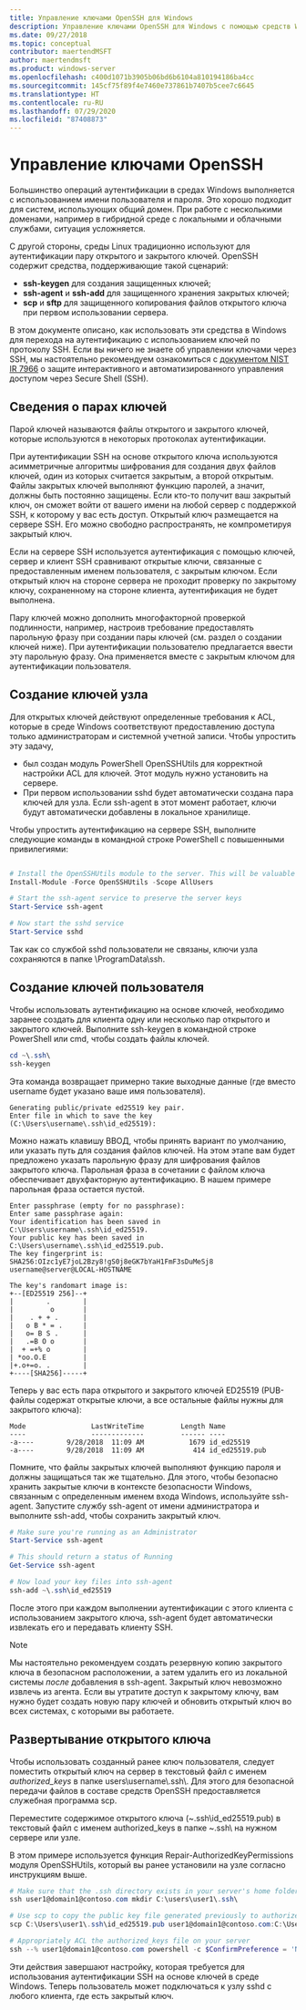 ```yaml
---
title: Управление ключами OpenSSH для Windows
description: Управление ключами OpenSSH для Windows с помощью средств Windows или PowerShell.
ms.date: 09/27/2018
ms.topic: conceptual
contributor: maertendMSFT
author: maertendmsft
ms.product: windows-server
ms.openlocfilehash: c400d1071b3905b06bd6b6104a810194186ba4cc
ms.sourcegitcommit: 145cf75f89f4e7460e737861b7407b5cee7c6645
ms.translationtype: HT
ms.contentlocale: ru-RU
ms.lasthandoff: 07/29/2020
ms.locfileid: "87408873"
---
```

# <a name="openssh-key-management"></a>Управление ключами OpenSSH

Большинство операций аутентификации в средах Windows выполняется с использованием имени пользователя и пароля.
Это хорошо подходит для систем, использующих общий домен.
При работе с несколькими доменами, например в гибридной среде с локальными и облачными службами, ситуация усложняется.

С другой стороны, среды Linux традиционно используют для аутентификации пару открытого и закрытого ключей.
OpenSSH содержит средства, поддерживающие такой сценарий:

* __ssh-keygen__ для создания защищенных ключей;
* __ssh-agent__ и __ssh-add__ для защищенного хранения закрытых ключей;
* __scp__ и __sftp__ для защищенного копирования файлов открытого ключа при первом использовании сервера.

В этом документе описано, как использовать эти средства в Windows для перехода на аутентификацию с использованием ключей по протоколу SSH.
Если вы ничего не знаете об управлении ключами через SSH, мы настоятельно рекомендуем ознакомиться с [документом NIST IR 7966](http://nvlpubs.nist.gov/nistpubs/ir/2015/NIST.IR.7966.pdf) о защите интерактивного и автоматизированного управления доступом через Secure Shell (SSH).

## <a name="about-key-pairs"></a>Сведения о парах ключей

Парой ключей называются файлы открытого и закрытого ключей, которые используются в некоторых протоколах аутентификации.

При аутентификации SSH на основе открытого ключа используются асимметричные алгоритмы шифрования для создания двух файлов ключей, один из которых считается закрытым, а второй открытым. Файлы закрытых ключей выполняют функцию паролей, а значит, должны быть постоянно защищены. Если кто-то получит ваш закрытый ключ, он сможет войти от вашего имени на любой сервер с поддержкой SSH, к которому у вас есть доступ. Открытый ключ размещается на сервере SSH. Его можно свободно распространять, не компрометируя закрытый ключ.

Если на сервере SSH используется аутентификация с помощью ключей, сервер и клиент SSH сравнивают открытые ключи, связанные с предоставленным именем пользователя, с закрытым ключом. Если открытый ключ на стороне сервера не проходит проверку по закрытому ключу, сохраненному на стороне клиента, аутентификация не будет выполнена.

Пару ключей можно дополнить многофакторной проверкой подлинности, например, настроив требование предоставлять парольную фразу при создании пары ключей (см. раздел о создании ключей ниже).
При аутентификации пользователю предлагается ввести эту парольную фразу. Она применяется вместе с закрытым ключом для аутентификации пользователя.

## <a name="host-key-generation"></a>Создание ключей узла

Для открытых ключей действуют определенные требования к ACL, которые в среде Windows соответствуют предоставлению доступа только администраторам и системной учетной записи.
Чтобы упростить эту задачу,

* был создан модуль PowerShell OpenSSHUtils для корректной настройки ACL для ключей. Этот модуль нужно установить на сервере.
* При первом использовании sshd будет автоматически создана пара ключей для узла. Если ssh-agent в этот момент работает, ключи будут автоматически добавлены в локальное хранилище.

Чтобы упростить аутентификацию на сервере SSH, выполните следующие команды в командной строке PowerShell с повышенными привилегиями:

```powershell

# Install the OpenSSHUtils module to the server. This will be valuable when deploying user keys.
Install-Module -Force OpenSSHUtils -Scope AllUsers

# Start the ssh-agent service to preserve the server keys
Start-Service ssh-agent

# Now start the sshd service
Start-Service sshd
```

Так как со службой sshd пользователи не связаны, ключи узла сохраняются в папке \ProgramData\ssh.

## <a name="user-key-generation"></a>Создание ключей пользователя

Чтобы использовать аутентификацию на основе ключей, необходимо заранее создать для клиента одну или несколько пар открытого и закрытого ключей.
Выполните ssh-keygen в командной строке PowerShell или cmd, чтобы создать файлы ключей.

```powershell
cd ~\.ssh\
ssh-keygen
```

Эта команда возвращает примерно такие выходные данные (где вместо username будет указано ваше имя пользователя).

```
Generating public/private ed25519 key pair.
Enter file in which to save the key (C:\Users\username\.ssh\id_ed25519):
```

Можно нажать клавишу ВВОД, чтобы принять вариант по умолчанию, или указать путь для создания файлов ключей.
На этом этапе вам будет предложено указать парольную фразу для шифрования файлов закрытого ключа.
Парольная фраза в сочетании с файлом ключа обеспечивает двухфакторную аутентификацию.
В нашем примере парольная фраза остается пустой.

```
Enter passphrase (empty for no passphrase):
Enter same passphrase again:
Your identification has been saved in C:\Users\username\.ssh\id_ed25519.
Your public key has been saved in C:\Users\username\.ssh\id_ed25519.pub.
The key fingerprint is:
SHA256:OIzc1yE7joL2Bzy8!gS0j8eGK7bYaH1FmF3sDuMeSj8 username@server@LOCAL-HOSTNAME

The key's randomart image is:
+--[ED25519 256]--+
|        .        |
|         o       |
|    . + + .      |
|   o B * = .     |
|   o= B S .      |
|   .=B O o       |
|  + =+% o        |
| *oo.O.E         |
|+.o+=o. .        |
+----[SHA256]-----+
```

Теперь у вас есть пара открытого и закрытого ключей ED25519 (PUB-файлы содержат открытые ключи, а все остальные файлы нужны для закрытого ключа):

```
Mode                LastWriteTime         Length Name
----                -------------         ------ ----
-a----        9/28/2018  11:09 AM           1679 id_ed25519
-a----        9/28/2018  11:09 AM            414 id_ed25519.pub
```

Помните, что файлы закрытых ключей выполняют функцию пароля и должны защищаться так же тщательно.
Для этого, чтобы безопасно хранить закрытые ключи в контексте безопасности Windows, связанным с определенным именем входа Windows, используйте ssh-agent.
Запустите службу ssh-agent от имени администратора и выполните ssh-add, чтобы сохранить закрытый ключ.

```powershell
# Make sure you're running as an Administrator
Start-Service ssh-agent

# This should return a status of Running
Get-Service ssh-agent

# Now load your key files into ssh-agent
ssh-add ~\.ssh\id_ed25519

```

После этого при каждом выполнении аутентификации с этого клиента с использованием закрытого ключа, ssh-agent будет автоматически извлекать его и передавать клиенту SSH.

> [!NOTE]
> Мы настоятельно рекомендуем создать резервную копию закрытого ключа в безопасном расположении, а затем удалить его из локальной системы *после* добавления в ssh-agent.
> Закрытый ключ невозможно извлечь из агента.
> Если вы утратите доступ к закрытому ключу, вам нужно будет создать новую пару ключей и обновить открытый ключ во всех системах, с которыми вы работаете.

## <a name="deploying-the-public-key"></a>Развертывание открытого ключа

Чтобы использовать созданный ранее ключ пользователя, следует поместить открытый ключ на сервер в текстовый файл с именем *authorized_keys* в папке users\username\\.ssh\\.
Для этого для безопасной передачи файлов в составе средств OpenSSH предоставляется служебная программа scp.

Переместите содержимое открытого ключа (~\.ssh\id_ed25519.pub) в текстовый файл с именем authorized_keys в папке ~\.ssh\ на нужном сервере или узле.

В этом примере используется функция Repair-AuthorizedKeyPermissions модуля OpenSSHUtils, который вы ранее установили на узле согласно инструкциям выше.

```powershell
# Make sure that the .ssh directory exists in your server's home folder
ssh user1@domain1@contoso.com mkdir C:\users\user1\.ssh\

# Use scp to copy the public key file generated previously to authorized_keys on your server
scp C:\Users\user1\.ssh\id_ed25519.pub user1@domain1@contoso.com:C:\Users\user1\.ssh\authorized_keys

# Appropriately ACL the authorized_keys file on your server
ssh --% user1@domain1@contoso.com powershell -c $ConfirmPreference = 'None'; Repair-AuthorizedKeyPermission C:\Users\user1\.ssh\authorized_keys
```

Эти действия завершают настройку, которая требуется для использования аутентификации SSH на основе ключей в среде Windows.
Теперь пользователь может подключаться к узлу sshd с любого клиента, где есть закрытый ключ.
